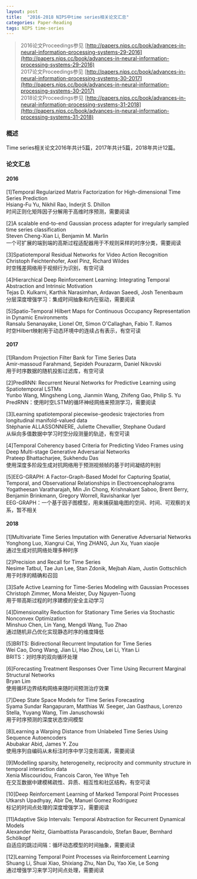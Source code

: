 ```yaml
---
layout: post
title:  "2016-2018 NIPS中time series相关论文汇总"
categories: Paper-Reading
tags: NIPS time-series
---
```


> 2016论文Proceedings参见 [http://papers.nips.cc/book/advances-in-neural-information-processing-systems-29-2016](http://papers.nips.cc/book/advances-in-neural-information-processing-systems-29-2016)  
2017论文Proceedings参见 [http://papers.nips.cc/book/advances-in-neural-information-processing-systems-30-2017](http://papers.nips.cc/book/advances-in-neural-information-processing-systems-30-2017)  
2018论文Proceedings参见 [http://papers.nips.cc/book/advances-in-neural-information-processing-systems-31-2018](http://papers.nips.cc/book/advances-in-neural-information-processing-systems-31-2018)

### 概述
Time series相关论文2016年共计5篇，2017年共计5篇，2018年共计12篇。  

### 论文汇总
#### 2016
[1]Temporal Regularized Matrix Factorization for High-dimensional Time Series Prediction   
Hsiang-Fu Yu, Nikhil Rao, Inderjit S. Dhillon  
时间正则化矩阵因子分解用于高维时序预测，需要阅读  

[2]A scalable end-to-end Gaussian process adapter for irregularly sampled time series classification  
Steven Cheng-Xian Li, Benjamin M. Marlin  
一个可扩展的端到端的高斯过程适配器用于不规则采样的时序分类，需要阅读  

[3]Spatiotemporal Residual Networks for Video Action Recognition  
Christoph Feichtenhofer, Axel Pinz, Richard Wildes  
时空残差网络用于视频行为识别，有空可读  

[4]Hierarchical Deep Reinforcement Learning: Integrating Temporal Abstraction and Intrinsic Motivation   
Tejas D. Kulkarni, Karthik Narasimhan, Ardavan Saeedi, Josh Tenenbaum  
分层深度增强学习：集成时间抽象和内在驱动，需要阅读

[5]Spatio-Temporal Hilbert Maps for Continuous Occupancy Representation in Dynamic Environments  
Ransalu Senanayake, Lionel Ott, Simon O'Callaghan, Fabio T. Ramos  
时空Hilbert映射用于动态环境中的连续占有表示，有空可读

<!-- more -->
#### 2017
[1]Random Projection Filter Bank for Time Series Data  
Amir-massoud Farahmand, Sepideh Pourazarm, Daniel Nikovski  
用于时序数据的随机投影过滤库，有空可读

[2]PredRNN: Recurrent Neural Networks for Predictive Learning using Spatiotemporal LSTMs  
Yunbo Wang, Mingsheng Long, Jianmin Wang, Zhifeng Gao, Philip S. Yu  
PredRNN：使用时空LSTM的循环神经网络来预测学习，需要阅读

[3]Learning spatiotemporal piecewise-geodesic trajectories from longitudinal manifold-valued data  
Stéphanie ALLASSONNIERE, Juliette Chevallier, Stephane Oudard  
从纵向多值数据中学习时空分段测量的轨迹，有空可读

[4]Temporal Coherency based Criteria for Predicting Video Frames using Deep Multi-stage Generative Adversarial Networks  
Prateep Bhattacharjee, Sukhendu Das  
使用深度多阶段生成对抗网络用于预测视频帧的基于时间凝结的判别

[5]EEG-GRAPH: A Factor-Graph-Based Model for Capturing Spatial, Temporal, and Observational Relationships in Electroencephalograms  
Yogatheesan Varatharajah, Min Jin Chong, Krishnakant Saboo, Brent Berry, Benjamin Brinkmann, Gregory Worrell, Ravishankar Iyer  
EEG-GRAPH：一个基于因子图模型，用来捕获脑电图的空间、时间、可观察的关系，暂不相关

#### 2018
[1]Multivariate Time Series Imputation with Generative Adversarial Networks  
Yonghong Luo, Xiangrui Cai, Ying ZHANG, Jun Xu, Yuan xiaojie  
通过生成对抗网络处理多种时序

[2]Precision and Recall for Time Series  
Nesime Tatbul, Tae Jun Lee, Stan Zdonik, Mejbah Alam, Justin Gottschlich  
用于时序的精确和召回

[3]Safe Active Learning for Time-Series Modeling with Gaussian Processes  
Christoph Zimmer, Mona Meister, Duy Nguyen-Tuong  
用于带高斯过程的时序建模的安全主动学习

[4]Dimensionality Reduction for Stationary Time Series via Stochastic Nonconvex Optimization  
Minshuo Chen, Lin Yang, Mengdi Wang, Tuo Zhao  
通过随机非凸优化实现静态时序的维度降低

[5]BRITS: Bidirectional Recurrent Imputation for Time Series  
Wei Cao, Dong Wang, Jian Li, Hao Zhou, Lei Li, Yitan Li  
BRITS：对时序的双向循环处理

[6]Forecasting Treatment Responses Over Time Using Recurrent Marginal Structural Networks  
Bryan Lim  
使用循环边界结构网络来随时间预测治疗效果

[7]Deep State Space Models for Time Series Forecasting  
Syama Sundar Rangapuram, Matthias W. Seeger, Jan Gasthaus, Lorenzo Stella, Yuyang Wang, Tim Januschowski  
用于时序预测的深度状态空间模型  

[8]Learning a Warping Distance from Unlabeled Time Series Using Sequence Autoencoders  
Abubakar Abid, James Y. Zou  
使用序列自编码从未标注时序中学习变形距离，需要阅读  

[9]Modelling sparsity, heterogeneity, reciprocity and community structure in temporal interaction data  
Xenia Miscouridou, Francois Caron, Yee Whye Teh  
在交互数据中建模稀疏性、异质、相互性和社区结构，有空可读  

[10]Deep Reinforcement Learning of Marked Temporal Point Processes  
Utkarsh Upadhyay, Abir De, Manuel Gomez Rodriguez  
标记的时间点处理的深度增强学习，需要阅读

[11]Adaptive Skip Intervals: Temporal Abstraction for Recurrent Dynamical Models    
Alexander Neitz, Giambattista Parascandolo, Stefan Bauer, Bernhard Schölkopf  
自适应的跳过间隔：循环动态模型的时间抽象，需要阅读  

[12]Learning Temporal Point Processes via Reinforcement Learning  
Shuang Li, Shuai Xiao, Shixiang Zhu, Nan Du, Yao Xie, Le Song  
通过增强学习来学习时间点处理，需要阅读  


